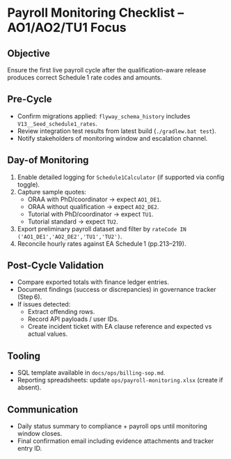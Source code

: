# Payroll Monitoring Checklist – AO1/AO2/TU1 Focus

## Objective
Ensure the first live payroll cycle after the qualification-aware release produces correct Schedule 1 rate codes and amounts.

## Pre-Cycle
- Confirm migrations applied: `flyway_schema_history` includes `V13__Seed_schedule1_rates`.
- Review integration test results from latest build (`./gradlew.bat test`).
- Notify stakeholders of monitoring window and escalation channel.

## Day-of Monitoring
1. Enable detailed logging for `Schedule1Calculator` (if supported via config toggle).
2. Capture sample quotes:
   - ORAA with PhD/coordinator → expect `AO1_DE1`.
   - ORAA without qualification → expect `AO2_DE2`.
   - Tutorial with PhD/coordinator → expect `TU1`.
   - Tutorial standard → expect `TU2`.
3. Export preliminary payroll dataset and filter by `rateCode IN ('AO1_DE1','AO2_DE2','TU1','TU2')`.
4. Reconcile hourly rates against EA Schedule 1 (pp.213–219).

## Post-Cycle Validation
- Compare exported totals with finance ledger entries.
- Document findings (success or discrepancies) in governance tracker (Step 6).
- If issues detected:
  - Extract offending rows.
  - Record API payloads / user IDs.
  - Create incident ticket with EA clause reference and expected vs actual values.

## Tooling
- SQL template available in `docs/ops/billing-sop.md`.
- Reporting spreadsheets: update `ops/payroll-monitoring.xlsx` (create if absent).

## Communication
- Daily status summary to compliance + payroll ops until monitoring window closes.
- Final confirmation email including evidence attachments and tracker entry ID.
